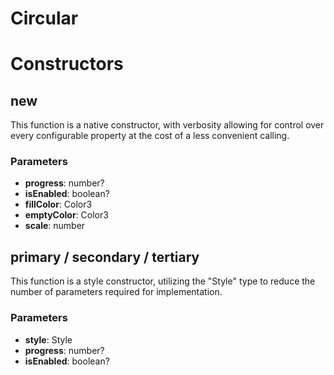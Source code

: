 # Circular


# Constructors


## new
This function is a native constructor, with verbosity allowing for control over every configurable property at the cost of a less convenient calling.

### Parameters
- **progress**: number?
- **isEnabled**: boolean?
- **fillColor**: Color3
- **emptyColor**: Color3
- **scale**: number

## primary / secondary / tertiary
This function is a style constructor, utilizing the "Style" type to reduce the number of parameters required for implementation.

### Parameters
- **style**: Style
- **progress**: number?
- **isEnabled**: boolean?
